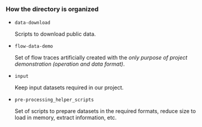 ### How the directory is organized

* `data-download`

    Scripts to download public data.  

* `flow-data-demo`
    
    Set of flow traces artificially created with the *only purpose of project demonstration (operation and data format)*.

* `input`

    Keep input datasets required in our project.
    
* `pre-processing_helper_scripts`

    Set of scripts to prepare datasets in the required formats, reduce size to load in memory, extract information, etc.

    
